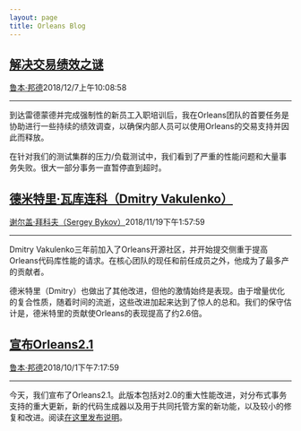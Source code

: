 ```yaml
---
layout: page
title: Orleans Blog
---
```


## [解决交易绩效之谜](solving-a-transactions-performance-mystery.zh.md)

[鲁本·邦德](https://github.com/ReubenBond)2018/12/7上午10:08:58

* * *

到达雷德蒙德并完成强制性的新员工入职培训后，我在Orleans团队的首要任务是协助进行一些持续的绩效调查，以确保内部人员可以使用Orleans的交易支持并因此而释放。

在针对我们的测试集群的压力/负载测试中，我们看到了严重的性能问题和大量事务失败。很大一部分事务一直暂停直到超时。

## [德米特里·瓦库连科（Dmitry Vakulenko）](dmitry-vakulenko.zh.md)

[谢尔盖·拜科夫（Sergey Bykov）](https://github.com/sergeybykov)2018/11/19下午1:57:59

* * *

Dmitry Vakulenko三年前加入了Orleans开源社区，并开始提交侧重于提高Orleans代码库性能的请求。在核心团队的现任和前任成员之外，他成为了最多产的贡献者。

德米特里（Dmitry）也做出了其他改进，但他的激情始终是表现。由于增量优化的复合性质，随着时间的流逝，这些改进加起来达到了惊人的总和。我们的保守估计是，德米特里的贡献使Orleans的表现提高了约2.6倍。

## [宣布Orleans2.1](announcing-orleans-2.1.zh.md)

[鲁本·邦德](https://github.com/ReubenBond)2018/10/1下午7:17:59

* * *

今天，我们宣布了Orleans2.1。此版本包括对2.0的重大性能改进，对分布式事务支持的重大更新，新的代码生成器以及用于共同托管方案的新功能，以及较小的修复和改进。阅读[在这里发布说明](https://github.com/dotnet/orleans/releases/tag/v2.1.0)。
